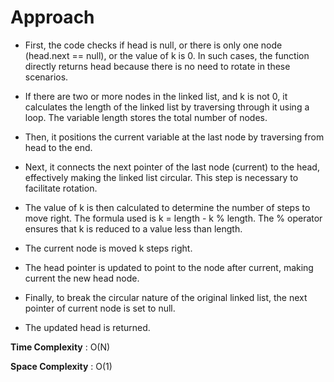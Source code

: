 # Approach

- First, the code checks if head is null, or there is only one node (head.next == null), or the value of k is 0. In such cases, the function directly returns head because there is no need to rotate in these scenarios.

- If there are two or more nodes in the linked list, and k is not 0, it calculates the length of the linked list by traversing through it using a loop. The variable length stores the total number of nodes.

- Then, it positions the current variable at the last node by traversing from head to the end.

- Next, it connects the next pointer of the last node (current) to the head, effectively making the linked list circular. This step is necessary to facilitate rotation.

- The value of k is then calculated to determine the number of steps to move right. The formula used is k = length - k % length. The % operator ensures that k is reduced to a value less than length.

- The current node is moved k steps right.

- The head pointer is updated to point to the node after current, making current the new head node.

- Finally, to break the circular nature of the original linked list, the next pointer of current node is set to null.

- The updated head is returned.

**Time Complexity** : O(N)

**Space Complexity** : O(1)